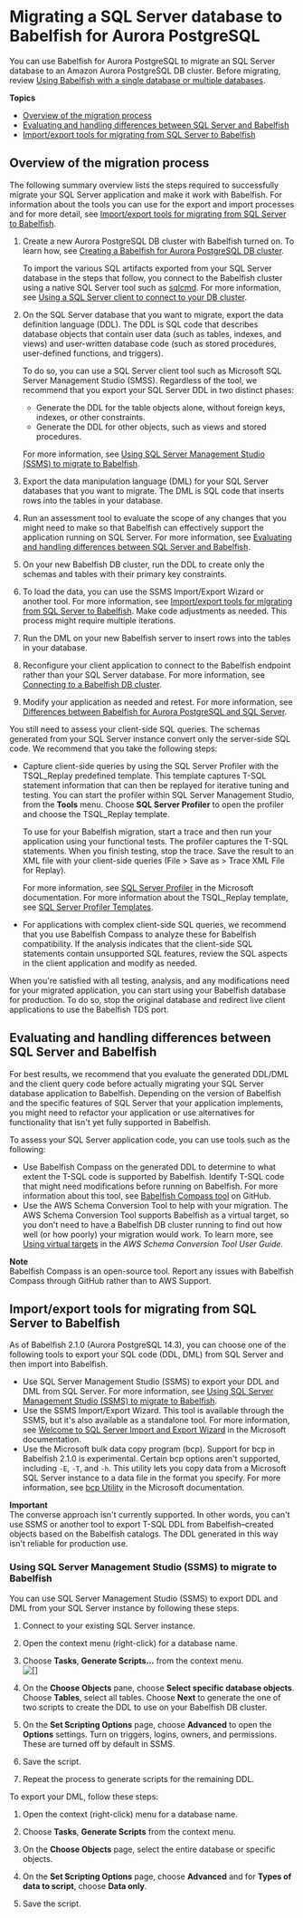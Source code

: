 # Migrating a SQL Server database to Babelfish for Aurora PostgreSQL<a name="babelfish-migration"></a>

You can use Babelfish for Aurora PostgreSQL to migrate an SQL Server database to an Amazon Aurora PostgreSQL DB cluster\. Before migrating, review [Using Babelfish with a single database or multiple databases](babelfish-architecture.md#babelfish-single_vs_multi_db)\. 

**Topics**
+ [Overview of the migration process](#babelfish-migration.process-summary)
+ [Evaluating and handling differences between SQL Server and Babelfish](#babelfish-migration.assessing-the-source)
+ [Import/export tools for migrating from SQL Server to Babelfish](#babelfish-migration.import-export-tools)

## Overview of the migration process<a name="babelfish-migration.process-summary"></a>

The following summary overview lists the steps required to successfully migrate your SQL Server application and make it work with Babelfish\. For information about the tools you can use for the export and import processes and for more detail, see [Import/export tools for migrating from SQL Server to Babelfish](#babelfish-migration.import-export-tools)\.

1. Create a new Aurora PostgreSQL DB cluster with Babelfish turned on\. To learn how, see [Creating a Babelfish for Aurora PostgreSQL DB cluster](babelfish-create.md)\.

   To import the various SQL artifacts exported from your SQL Server database in the steps that follow, you connect to the Babelfish cluster using a native SQL Server tool such as [sqlcmd](https://docs.microsoft.com/en-us/sql/tools/sqlcmd-utility?view=sql-server-ver15)\. For more information, see [Using a SQL Server client to connect to your DB cluster](babelfish-connect-sqlserver.md)\.

1. On the SQL Server database that you want to migrate, export the data definition language \(DDL\)\. The DDL is SQL code that describes database objects that contain user data \(such as tables, indexes, and views\) and user\-written database code \(such as stored procedures, user\-defined functions, and triggers\)\.

   To do so, you can use a SQL Server client tool such as Microsoft SQL Server Management Studio \(SMSS\)\. Regardless of the tool, we recommend that you export your SQL Server DDL in two distinct phases:
   + Generate the DDL for the table objects alone, without foreign keys, indexes, or other constraints\. 
   + Generate the DDL for other objects, such as views and stored procedures\.

   For more information, see [Using SQL Server Management Studio \(SSMS\) to migrate to Babelfish](#babelfish-migration.import-export-tools.ssms)\.

1. Export the data manipulation language \(DML\) for your SQL Server databases that you want to migrate\. The DML is SQL code that inserts rows into the tables in your database\.

1. Run an assessment tool to evaluate the scope of any changes that you might need to make so that Babelfish can effectively support the application running on SQL Server\. For more information, see [Evaluating and handling differences between SQL Server and Babelfish](#babelfish-migration.assessing-the-source)\. 

1. On your new Babelfish DB cluster, run the DDL to create only the schemas and tables with their primary key constraints\. 

1. To load the data, you can use the SSMS Import/Export Wizard or another tool\. For more information, see [Import/export tools for migrating from SQL Server to Babelfish](#babelfish-migration.import-export-tools)\. Make code adjustments as needed\. This process might require multiple iterations\.

1. Run the DML on your new Babelfish server to insert rows into the tables in your database\.

1. Reconfigure your client application to connect to the Babelfish endpoint rather than your SQL Server database\. For more information, see [Connecting to a Babelfish DB cluster](babelfish-connect.md)\.

1. Modify your application as needed and retest\. For more information, see [Differences between Babelfish for Aurora PostgreSQL and SQL Server](babelfish-compatibility.md)\.

You still need to assess your client\-side SQL queries\. The schemas generated from your SQL Server instance convert only the server\-side SQL code\. We recommend that you take the following steps:
+ Capture client\-side queries by using the SQL Server Profiler with the TSQL\_Replay predefined template\. This template captures T\-SQL statement information that can then be replayed for iterative tuning and testing\. You can start the profiler within SQL Server Management Studio, from the **Tools** menu\. Choose **SQL Server Profiler** to open the profiler and choose the TSQL\_Replay template\. 

  To use for your Babelfish migration, start a trace and then run your application using your functional tests\. The profiler captures the T\-SQL statements\. When you finish testing, stop the trace\. Save the result to an XML file with your client\-side queries \(File > Save as > Trace XML File for Replay\)\. 

  For more information, see [ SQL Server Profiler](https://docs.microsoft.com/en-us/sql/tools/sql-server-profiler/sql-server-profiler?view=sql-server-ver16) in the Microsoft documentation\. For more information about the TSQL\_Replay template, see [SQL Server Profiler Templates](https://docs.microsoft.com/en-us/sql/tools/sql-server-profiler/sql-server-profiler-templates?view=sql-server-ver16)\. 
+ For applications with complex client\-side SQL queries, we recommend that you use Babelfish Compass to analyze these for Babelfish compatibility\. If the analysis indicates that the client\-side SQL statements contain unsupported SQL features, review the SQL aspects in the client application and modify as needed\. 

When you're satisfied with all testing, analysis, and any modifications need for your migrated application, you can start using your Babelfish database for production\. To do so, stop the original database and redirect live client applications to use the Babelfish TDS port\.

## Evaluating and handling differences between SQL Server and Babelfish<a name="babelfish-migration.assessing-the-source"></a>

For best results, we recommend that you evaluate the generated DDL/DML and the client query code before actually migrating your SQL Server database application to Babelfish\. Depending on the version of Babelfish and the specific features of SQL Server that your application implements, you might need to refactor your application or use alternatives for functionality that isn't yet fully supported in Babelfish\. 

To assess your SQL Server application code, you can use tools such as the following: 
+ Use Babelfish Compass on the generated DDL to determine to what extent the T\-SQL code is supported by Babelfish\. Identify T\-SQL code that might need modifications before running on Babelfish\. For more information about this tool, see [ Babelfish Compass tool](https://github.com/babelfish-for-postgresql/babelfish_compass/releases/latest) on GitHub\.
+ Use the AWS Schema Conversion Tool to help with your migration\. The AWS Schema Conversion Tool supports Babelfish as a virtual target, so you don't need to have a Babelfish DB cluster running to find out how well \(or how poorly\) your migration would work\. To learn more, see [Using virtual targets](https://docs.aws.amazon.com/SchemaConversionTool/latest/userguide/CHAP_Mapping.VirtualTargets.html) in the *AWS Schema Conversion Tool User Guide*\. 

**Note**  
Babelfish Compass is an open\-source tool\. Report any issues with Babelfish Compass through GitHub rather than to AWS Support\. 

## Import/export tools for migrating from SQL Server to Babelfish<a name="babelfish-migration.import-export-tools"></a>

As of Babelfish 2\.1\.0 \(Aurora PostgreSQL 14\.3\), you can choose one of the following tools to export your SQL code \(DDL, DML\) from SQL Server and then import into Babelfish\. 
+ Use SQL Server Management Studio \(SSMS\) to export your DDL and DML from SQL Server\. For more information, see [Using SQL Server Management Studio \(SSMS\) to migrate to Babelfish](#babelfish-migration.import-export-tools.ssms)\. 
+ Use the SSMS Import/Export Wizard\. This tool is available through the SSMS, but it's also available as a standalone tool\. For more information, see [ Welcome to SQL Server Import and Export Wizard](https://docs.microsoft.com/en-us/sql/integration-services/import-export-data/welcome-to-sql-server-import-and-export-wizard?view=sql-server-ver16) in the Microsoft documentation\. 
+ Use the Microsoft bulk data copy program \(bcp\)\. Support for bcp in Babelfish 2\.1\.0 is experimental\. Certain bcp options aren't supported, including `-E`, `-T`, and `-h`\. This utility lets you copy data from a Microsoft SQL Server instance to a data file in the format you specify\. For more information, see [bcp Utility](https://docs.microsoft.com/en-us/sql/tools/bcp-utility?view=sql-server-ver16) in the Microsoft documentation\. 

**Important**  
The converse approach isn't currently supported\. In other words, you can't use SSMS or another tool to export T\-SQL DDL from Babelfish–created objects based on the Babelfish catalogs\. The DDL generated in this way isn't reliable for production use\. 

### Using SQL Server Management Studio \(SSMS\) to migrate to Babelfish<a name="babelfish-migration.import-export-tools.ssms"></a>

You can use SQL Server Management Studio \(SSMS\) to export DDL and DML from your SQL Server instance by following these steps\. 

1. Connect to your existing SQL Server instance\.

1. Open the context menu \(right\-click\) for a database name\.

1. Choose **Tasks**, **Generate Scripts\.\.\.** from the context menu\.  
![\[\]](http://docs.aws.amazon.com/AmazonRDS/latest/AuroraUserGuide/images/babelfish-export-from-ssms.png)

1. On the **Choose Objects** pane, choose **Select specific database objects**\. Choose **Tables**, select all tables\. Choose **Next** to generate the one of two scripts to create the DDL to use on your Babelfish DB cluster\.

1. On the **Set Scripting Options** page, choose **Advanced** to open the **Options** settings\. Turn on triggers, logins, owners, and permissions\. These are turned off by default in SSMS\.

1. Save the script\.

1. Repeat the process to generate scripts for the remaining DDL\.

To export your DML, follow these steps: 

1. Open the context \(right\-click\) menu for a database name\.

1. Choose **Tasks**, **Generate Scripts** from the context menu\.

1. On the **Choose Objects** page, select the entire database or specific objects\.

1. On the **Set Scripting Options** page, choose **Advanced** and for **Types of data to script**, choose **Data only**\.

1. Save the script\.